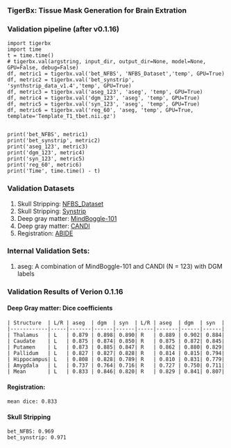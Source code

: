 ### TigerBx: Tissue Mask Generation for Brain Extration

### Validation pipeline (after v0.1.16)

    import tigerbx
    import time
    t = time.time()
    # tigerbx.val(argstring, input_dir, output_dir=None, model=None, GPU=False, debug=False)
    df, metric1 = tigerbx.val('bet_NFBS', 'NFBS_Dataset','temp', GPU=True)
    df, metric2 = tigerbx.val('bet_synstrip', 'synthstrip_data_v1.4','temp', GPU=True)
    df, metric3 = tigerbx.val('aseg_123', 'aseg', 'temp', GPU=True)
    df, metric4 = tigerbx.val('dgm_123', 'aseg', 'temp', GPU=True)
    df, metric5 = tigerbx.val('syn_123', 'aseg', 'temp', GPU=True)
    df, metric6 = tigerbx.val('reg_60', 'aseg, 'temp', GPU=True, template='Template_T1_tbet.nii.gz')

    
    print('bet_NFBS', metric1)
    print('bet_synstrip', metric2)
    print('aseg_123', metric3)
    print('dgm_123', metric4)
    print('syn_123', metric5)
    print('reg_60', metric6)
    print('Time', time.time() - t)

### Validation Datasets
1. Skull Stripping: [NFBS_Dataset](http://preprocessed-connectomes-project.org/NFB_skullstripped)
2. Skull Stripping: [Synstrip](https://surfer.nmr.mgh.harvard.edu/docs/synthstrip)
3. Deep gray matter: [MindBoggle-101](https://mindboggle.info/)
4. Deep gray matter: [CANDI](https://www.nitrc.org/projects/candi_share/)
5. Registration: [ABIDE](https://fcon_1000.projects.nitrc.org/indi/abide/)


### Internal Validation Sets:
1. aseg: A combination of MindBoggle-101 and CANDI (N = 123) with DGM labels

### Validation Results of Verion 0.1.16
#### Deep Gray matter: Dice coefficients

    | Structure  | L/R | aseg  | dgm  | syn  | L/R | aseg  | dgm  | syn  |
    |------------|-----|-------|------|------|-----|-------|------|------|
    | Thalamus   | L   | 0.879 | 0.898| 0.890| R   | 0.889 | 0.902| 0.884|
    | Caudate    | L   | 0.875 | 0.874| 0.850| R   | 0.875 | 0.872| 0.845|
    | Putamen    | L   | 0.873 | 0.885| 0.847| R   | 0.862 | 0.880| 0.829|
    | Pallidum   | L   | 0.827 | 0.827| 0.828| R   | 0.814 | 0.815| 0.794|
    | Hippocampus| L   | 0.808 | 0.828| 0.789| R   | 0.810 | 0.831| 0.779|
    | Amygdala   | L   | 0.737 | 0.764| 0.716| R   | 0.727 | 0.750| 0.711|
    | Mean       | L   | 0.833 | 0.846| 0.820| R   | 0.829 | 0.841| 0.807|
#### Registration:
    mean dice: 0.833

#### Skull Stripping
    bet_NFBS: 0.969
    bet_synstrip: 0.971






